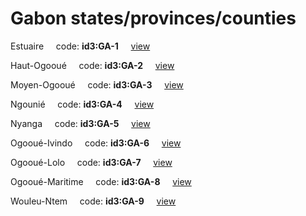 # Gabon states/provinces/counties
Estuaire&nbsp;&nbsp;&nbsp;&nbsp;&nbsp;code: **id3:GA-1**&nbsp;&nbsp;&nbsp;&nbsp;&nbsp;[view](../export/geojson/medium/id3/ga/1.geojson)&nbsp;&nbsp;&nbsp;&nbsp;&nbsp;


Haut-Ogooué&nbsp;&nbsp;&nbsp;&nbsp;&nbsp;code: **id3:GA-2**&nbsp;&nbsp;&nbsp;&nbsp;&nbsp;[view](../export/geojson/medium/id3/ga/2.geojson)&nbsp;&nbsp;&nbsp;&nbsp;&nbsp;


Moyen-Ogooué&nbsp;&nbsp;&nbsp;&nbsp;&nbsp;code: **id3:GA-3**&nbsp;&nbsp;&nbsp;&nbsp;&nbsp;[view](../export/geojson/medium/id3/ga/3.geojson)&nbsp;&nbsp;&nbsp;&nbsp;&nbsp;


Ngounié&nbsp;&nbsp;&nbsp;&nbsp;&nbsp;code: **id3:GA-4**&nbsp;&nbsp;&nbsp;&nbsp;&nbsp;[view](../export/geojson/medium/id3/ga/4.geojson)&nbsp;&nbsp;&nbsp;&nbsp;&nbsp;


Nyanga&nbsp;&nbsp;&nbsp;&nbsp;&nbsp;code: **id3:GA-5**&nbsp;&nbsp;&nbsp;&nbsp;&nbsp;[view](../export/geojson/medium/id3/ga/5.geojson)&nbsp;&nbsp;&nbsp;&nbsp;&nbsp;


Ogooué-Ivindo&nbsp;&nbsp;&nbsp;&nbsp;&nbsp;code: **id3:GA-6**&nbsp;&nbsp;&nbsp;&nbsp;&nbsp;[view](../export/geojson/medium/id3/ga/6.geojson)&nbsp;&nbsp;&nbsp;&nbsp;&nbsp;


Ogooué-Lolo&nbsp;&nbsp;&nbsp;&nbsp;&nbsp;code: **id3:GA-7**&nbsp;&nbsp;&nbsp;&nbsp;&nbsp;[view](../export/geojson/medium/id3/ga/7.geojson)&nbsp;&nbsp;&nbsp;&nbsp;&nbsp;


Ogooué-Maritime&nbsp;&nbsp;&nbsp;&nbsp;&nbsp;code: **id3:GA-8**&nbsp;&nbsp;&nbsp;&nbsp;&nbsp;[view](../export/geojson/medium/id3/ga/8.geojson)&nbsp;&nbsp;&nbsp;&nbsp;&nbsp;


Wouleu-Ntem&nbsp;&nbsp;&nbsp;&nbsp;&nbsp;code: **id3:GA-9**&nbsp;&nbsp;&nbsp;&nbsp;&nbsp;[view](../export/geojson/medium/id3/ga/9.geojson)&nbsp;&nbsp;&nbsp;&nbsp;&nbsp;

